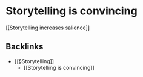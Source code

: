 # Storytelling is convincing
[[Storytelling increases salience]]

## Backlinks
* [[§Storytelling]]
	* [[Storytelling is convincing]]

<!-- {BearID:D19610F0-D1BD-4AF4-9D45-39F15DDA99BF-1867-00000159D8059F2F} -->
